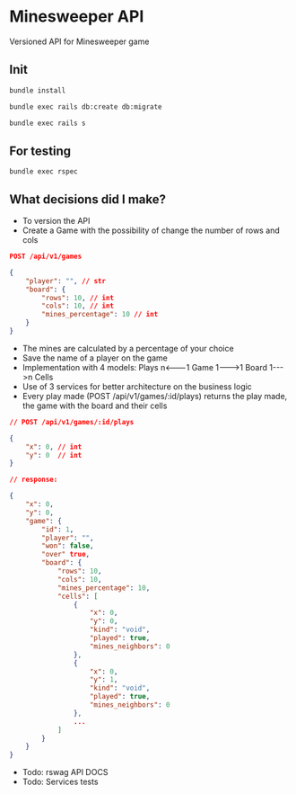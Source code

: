 Minesweeper API
===============

Versioned API for Minesweeper game

Init
-----

```bash
bundle install
```
```bash
bundle exec rails db:create db:migrate
```
```bash
bundle exec rails s
```

For testing
---------
`bundle exec rspec`

What decisions did I make?
--------
* To version the API
* Create a Game with the possibility of change the number of rows and cols
``` json
POST /api/v1/games

{
    "player": "", // str
    "board": {
        "rows": 10, // int
        "cols": 10, // int
        "mines_percentage": 10 // int
    }
}
```
* The mines are calculated by a percentage of your choice
* Save the name of a player on the game
* Implementation with 4 models: 
Plays n<---1 Game 1--->1 Board 1--->n Cells
* Use of 3 services for better architecture on the business logic
* Every play made (POST /api/v1/games/:id/plays) returns the play made, the game with the board and their cells
``` json
// POST /api/v1/games/:id/plays

{
    "x": 0, // int
    "y": 0  // int
}

// response:

{
    "x": 0,
    "y": 0,
    "game": {
        "id": 1,
        "player": "",
        "won": false,
        "over" true,
        "board": {
            "rows": 10,
            "cols": 10,
            "mines_percentage": 10,
            "cells": [
                {
                    "x": 0,
                    "y": 0,
                    "kind": "void",
                    "played": true,
                    "mines_neighbors": 0
                },
                {
                    "x": 0,
                    "y": 1,
                    "kind": "void",
                    "played": true,
                    "mines_neighbors": 0
                },
                ...
            ]
        }
    }
}
```
* Todo: rswag API DOCS
* Todo: Services tests
